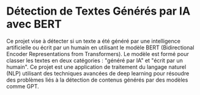 # Détection de Textes Générés par IA avec BERT
Ce projet vise à détecter si un texte a été généré par une intelligence artificielle ou écrit par un humain en utilisant le modèle BERT (Bidirectional Encoder Representations from Transformers). Le modèle est formé pour classer les textes en deux catégories : "généré par IA" et "écrit par un humain". Ce projet est une application de traitement du langage naturel (NLP) utilisant des techniques avancées de deep learning pour résoudre des problèmes liés à la détection de contenus générés par des modèles comme GPT.
